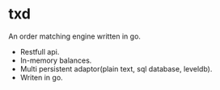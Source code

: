 # txd

An order matching engine written in go.

* Restfull api.
* In-memory balances.
* Multi persistent adaptor(plain text, sql database, leveldb).
* Writen in go.

